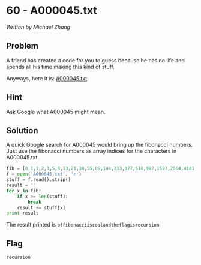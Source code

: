 # 60 - A000045.txt

*Written by Michael Zhang*

## Problem

A friend has created a code for you to guess because he has no life and spends all his time making this kind of stuff.

Anyways, here it is: [A000045.txt](http://www.easyctf.com/problem_data/A000045/A000045.txt)

## Hint

Ask Google what A000045 might mean.

## Solution

A quick Google search for A000045 would bring up the fibonacci numbers. Just use the fibonacci numbers as array indices for the characters in A000045.txt.

```python
fib = [0,1,1,2,3,5,8,13,21,34,55,89,144,233,377,610,987,1597,2584,4181,6765,10946,17711,28657,46368,75025,121393,196418,317811,514229,832040,1346269,2178309,3524578,5702887,9227465,14930352,24157817,39088169];
f = open('A000045.txt', 'r')
stuff = f.read().strip()
result = ''
for x in fib:
	if x >= len(stuff):
		break
	result += stuff[x]
print result
```

The result printed is `pffibonacciiscoolandtheflagisrecursion`

## Flag

`recursion`

